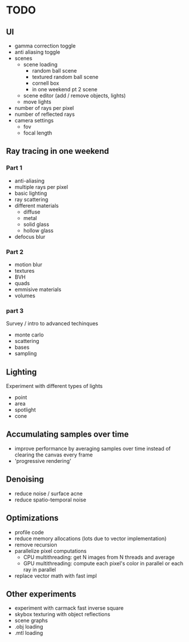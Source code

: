 # TODO

## UI

- gamma correction toggle
- anti aliasing toggle
- scenes
  - scene loading
    - random ball scene
    - textured random ball scene
    - cornell box
    - in one weekend pt 2 scene
  - scene editor (add / remove objects, lights)
  - move lights
- number of rays per pixel
- number of reflected rays
- camera settings
  - fov
  - focal length

## Ray tracing in one weekend

### Part 1

- anti-aliasing
- multiple rays per pixel
- basic lighting
- ray scattering
- different materials
  - diffuse
  - metal
  - solid glass
  - hollow glass
- defocus blur

### Part 2

- motion blur
- textures
- BVH
- quads
- emmisive materials
- volumes

### part 3

Survey / intro to advanced techinques

- monte carlo
- scattering
- bases
- sampling

## Lighting

Experiment with different types of lights

- point
- area
- spotlight
- cone

## Accumulating samples over time

- improve performance by averaging samples over time instead of clearing the canvas every frame
- 'progressive rendering'

## Denoising

- reduce noise / surface acne
- reduce spatio-temporal noise

## Optimizations

- profile code
- reduce memory allocations (lots due to vector implementation)
- remove recursion
- parallelize pixel computations
  - CPU multithreading: get N images from N threads and average
  - GPU multithreading: compute each pixel's color in parallel or each ray in parallel
- replace vector math with fast impl

## Other experiments

- experiment with carmack fast inverse square
- skybox texturing with object reflections
- scene graphs
- .obj loading
- .mtl loading
